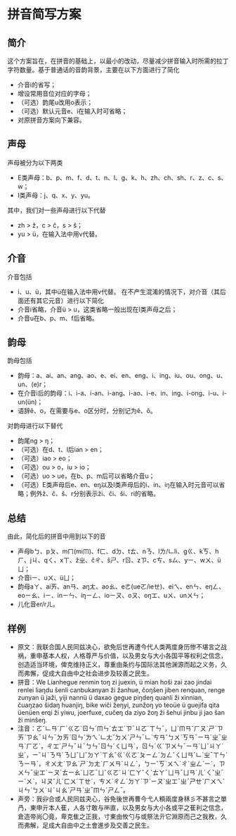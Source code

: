 # 拼音简写方案
## 简介
这个方案旨在，在拼音的基础上，以最小的改动，尽量减少拼音输入时所需的拉丁字符数量。基于普通话的音韵背景，主要在以下方面进行了简化
* 介音i的省写；
* 增设常用音位对应的字母；
* （可选）韵尾u改用o表示；
* （可选）默认元音e、i在输入时可省略；
* 对原拼音方案向下兼容。
## 声母
声母被分为以下两类
* E类声母：b、p、m、f、d、t、n、l、g、k、h、zh、ch、sh、r、z、c、s、w；
* I类声母：j、q、x、y、yu。

其中，我们对一些声母进行以下代替
* zh > ž，c > č，s > š；
* yu > ü，在输入法中用v代替。
## 介音
介音包括
* i、u、ü，其中ü在输入法中用v代替。
在不产生混淆的情况下，对介音（其后面还有其它元音）进行以下简化
* 介音i省略，介音ü > u，这类省略一般出现在I类声母之后；
* 介音u在b、p、m、f后省略。
## 韵母
韵母包括
* 韵母：a、ai、an、ang、ao、e、ei、en、eng、i、ing、iu、ou、ong、u、un、(e)r；
* 在介音i后的韵母：i、i-a、i-an、i-ang、i-ao、i-e、in、ing、i-ong、i-u、i-un(ün)；
* 语辞ê、o，在需要与e、o区分时，分别记为ê、ô。

对韵母进行以下替代
* 韵尾ng > ŋ；
* （可选）在d、t、l后ian > en；
* （可选）iao > eo；
* （可选）ou > o，iu > io；
* （可选）uo > ue，在b、p、m后可以省略介音u；
* （可选）E类声母后e、en、eŋ以及I类声母后的i、in、iŋ在输入时元音可以省略；例外ž、č、š、r分别表示ži、či、ši、ri的省略。
## 总结
由此，简化后的拼音中用到以下的音
* 声母bㄅ、pㄆ、mㄇ(miㆬ)、fㄈ、dㄉ、tㄊ、nㄋ、lㄌ/ㆹli、gㄍ、kㄎ、hㄏ、jㄐ、qㄑ、xㄒ、žㄓ、čㄔ、šㄕ、rㄖ、zㄗ、cㄘ、sㄙ、yㄧ、wㄨ、üㄩ；
* 介音iㄧ、uㄨ、üㄩ；
* 韵母aㄚ、aiㄞ、anㄢ、aŋㄤ、aoㄠ、eㄜ(ueㄛ/ieㄝ)、eiㄟ、enㄣ、eŋㄥ、eoㄧㄠ、iㄧ、inㄧㄣ、iŋㄧㄥ、ioㄧㄡ、oㄡ、oŋㆲ、uㄨ、unㄨㄣ；
* 儿化音er/rㄦ。
## 样例
* 原文：我联合国人民同兹决心，欲免后世再遭今代人类两度身历惨不堪言之战祸，重申基本人权，人格尊严与价值，以及男女与大小各国平等权利之信念，创造适当环境，俾克维持正义，尊重由条约与国际法其他渊源而起之义务，久而弗懈，促成大自由中之社会进步及较善之民生。
* 拼音：We Lianhegue renmin toŋ zi juexin, ü mian hoši zai zao jindai renlei liaŋdu šenli canbukanyan ži žanhue, čoŋšen jiben renquan, renge zunyan ü jaži, yiji nannü ü daxao gegue piŋdeŋ quanli ži xinnian, čuaŋzao šidaŋ huanjiŋ, bike wiči žeŋyi, zunžoŋ yo teoüe ü guejifa qita üenüen erqi ži yiwu, joerfuxe, cučeŋ da ziyo žoŋ ži šehui jinbu ji jao šan ži minšeŋ. 
* 注音：ㄛˇㆹㄢˊㄏˊㄍㄛˊㄖㄣˊㆬㄣˊㄊㆲˊㄗˉㄐㄛˊㄒㄣˉ，ㄩˋㆬㄢˇㄏㄡˋㄕˋㄗㄞˋㄗㄠˉㄐㄣˉㄉㄞˋㄖㄣˊㄌㄟˋㆹㄤˇㄉㄨˋㄕㄣˉㆹˋㄘㄢˇㄅㄨˋㄎㄢˉㄧㄢˊㄓˉㄓㄢˋㄏㄛˋ，ㄔㆲˊㄕㄣˉㄐˉㄅㄣˇㄖㄣˊㄑㄩㄢˊ，ㄖㄣˊㄍˊㄗㄨㄣˉㄧㄢˊㄩˇㄐㄚˋㄓˊ，ㄧˇㄐˊㄋㄢˊㄋㄩˇㄩˇㄉㄚˋㄒㄠˇㄍˋㄍㄛˊㄆㄧㄥˊㄉㄥˇㄑㄩㄢˊㆹˋㄓˉㄒㄣˋㄋㄧㄢˋ，ㄔㄨㄤˋㄗㄠˋㄕˋㄉㄤˋㄏㄨㄢˊㄐㄥˋ，ㄅㄧˇㄎˋㄨㄟˊㄔˊㄓㄥˋㄧˋ，ㄗㄨㄣˉㄓㆲˋㄧㄡˊㄊㄧㄠˊㄩㄛˉㄩˇㄍㄛˊㄐˋㄈㄚˇㄑˊㄊㄚˉㄩㄢˉㄩㄢˊㄦˊㄑˇㄓˉㄧˋㄨˋ，ㄐㄡˇㄦˊㄈㄨˊㄒㄝˋ，ㄘㄨˋㄔㄥˊㄉㄚˋㄗˋㄧㄡˊㄓㆲˉㄓˉㄕㄝˋㄏㄨㄟˋㄐㄣˋㄅㄨˋㄐˊㄐㄠˋㄕㄢˋㄓˉㆬㄣˊㄕㄥˉ。
* 声旁：我丱合或人民同兹夬心，谷免後世再曹今弋人頪兩度身秝彡不甚言之單冎，東申亓本人萑，人各寸敢与襾直，以及男女与大小各或平之萑利之信念，倉造帝尚〇竟，卑克隹之正我，寸東由攸勺与或祭法亓它淵原而己之我敄，久而弗解，足成大自由中之土會進步及交善之民生。
